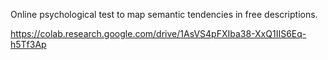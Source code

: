 Online psychological test to map semantic tendencies in free descriptions.

https://colab.research.google.com/drive/1AsVS4pFXIba38-XxQ1IIS6Eq-h5Tf3Ap